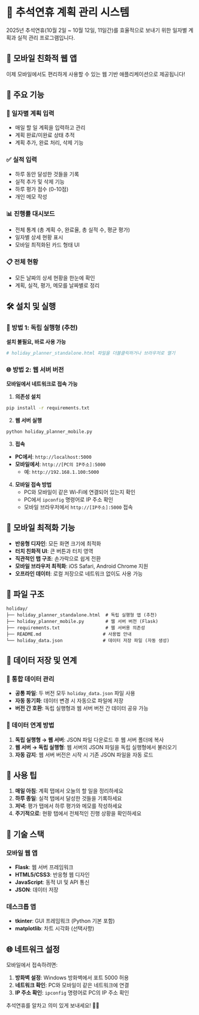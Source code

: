# 🎑 추석연휴 계획 관리 시스템

2025년 추석연휴(10월 2일 ~ 10월 12일, 11일간)를 효율적으로 보내기 위한 일자별 계획과 실적 관리 프로그램입니다.

## 📱 모바일 친화적 웹 앱

이제 모바일에서도 편리하게 사용할 수 있는 웹 기반 애플리케이션으로 제공됩니다!

## 🚀 주요 기능

### 📝 일자별 계획 입력
- 매일 할 일 계획을 입력하고 관리
- 계획 완료/미완료 상태 추적
- 계획 추가, 완료 처리, 삭제 기능

### ✅ 실적 입력
- 하루 동안 달성한 것들을 기록
- 실적 추가 및 삭제 기능
- 하루 평가 점수 (0-10점)
- 개인 메모 작성

### 📊 진행률 대시보드
- 전체 통계 (총 계획 수, 완료율, 총 실적 수, 평균 평가)
- 일자별 상세 현황 표시
- 모바일 최적화된 카드 형태 UI

### 📋 전체 현황
- 모든 날짜의 상세 현황을 한눈에 확인
- 계획, 실적, 평가, 메모를 날짜별로 정리

## 🛠️ 설치 및 실행

### 🚀 방법 1: 독립 실행형 (추천)
**설치 불필요, 바로 사용 가능**
```bash
# holiday_planner_standalone.html 파일을 더블클릭하거나 브라우저로 열기
```

### 🌐 방법 2: 웹 서버 버전
**모바일에서 네트워크로 접속 가능**

1. **의존성 설치**
```bash
pip install -r requirements.txt
```

2. **웹 서버 실행**
```bash
python holiday_planner_mobile.py
```

3. **접속**
- **PC에서**: `http://localhost:5000`
- **모바일에서**: `http://[PC의 IP주소]:5000`
  - 예: `http://192.168.1.100:5000`

4. **모바일 접속 방법**
   - PC와 모바일이 같은 Wi-Fi에 연결되어 있는지 확인
   - PC에서 `ipconfig` 명령어로 IP 주소 확인
   - 모바일 브라우저에서 `http://[IP주소]:5000` 접속

## 📱 모바일 최적화 기능

- **반응형 디자인**: 모든 화면 크기에 최적화
- **터치 친화적 UI**: 큰 버튼과 터치 영역
- **직관적인 탭 구조**: 손가락으로 쉽게 전환
- **모바일 브라우저 최적화**: iOS Safari, Android Chrome 지원
- **오프라인 데이터**: 로컬 저장으로 네트워크 없이도 사용 가능

## 📁 파일 구조

```
holiday/
├── holiday_planner_standalone.html  # 독립 실행형 앱 (추천)
├── holiday_planner_mobile.py        # 웹 서버 버전 (Flask)
├── requirements.txt                 # 웹 서버용 의존성
├── README.md                       # 사용법 안내
└── holiday_data.json               # 데이터 저장 파일 (자동 생성)
```

## 💾 데이터 저장 및 연계

### 📁 통합 데이터 관리
- **공통 파일**: 두 버전 모두 `holiday_data.json` 파일 사용
- **자동 동기화**: 데이터 변경 시 자동으로 파일에 저장
- **버전 간 호환**: 독립 실행형과 웹 서버 버전 간 데이터 공유 가능

### 🔄 데이터 연계 방법
1. **독립 실행형 → 웹 서버**: JSON 파일 다운로드 후 웹 서버 폴더에 복사
2. **웹 서버 → 독립 실행형**: 웹 서버의 JSON 파일을 독립 실행형에서 불러오기
3. **자동 감지**: 웹 서버 버전은 시작 시 기존 JSON 파일을 자동 로드

## 🎯 사용 팁

1. **매일 아침**: 계획 탭에서 오늘의 할 일을 정리하세요
2. **하루 종일**: 실적 탭에서 달성한 것들을 기록하세요
3. **저녁**: 평가 탭에서 하루 평가와 메모를 작성하세요
4. **주기적으로**: 현황 탭에서 전체적인 진행 상황을 확인하세요

## 🔧 기술 스택

### 모바일 웹 앱
- **Flask**: 웹 서버 프레임워크
- **HTML5/CSS3**: 반응형 웹 디자인
- **JavaScript**: 동적 UI 및 API 통신
- **JSON**: 데이터 저장

### 데스크톱 앱
- **tkinter**: GUI 프레임워크 (Python 기본 포함)
- **matplotlib**: 차트 시각화 (선택사항)

## 🌐 네트워크 설정

모바일에서 접속하려면:

1. **방화벽 설정**: Windows 방화벽에서 포트 5000 허용
2. **네트워크 확인**: PC와 모바일이 같은 네트워크에 연결
3. **IP 주소 확인**: `ipconfig` 명령어로 PC의 IP 주소 확인

추석연휴를 알차고 의미 있게 보내세요! 🎑✨
